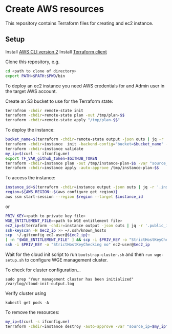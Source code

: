 # Create AWS resources

This repository contains Terraform files for creating and ec2 instance.

## Setup

Install [AWS CLI version 2](https://docs.aws.amazon.com/cli/latest/userguide/install-cliv2-mac.html)
Install [Terraform client](https://learn.hashicorp.com/tutorials/terraform/install-cli)

Clone this repository, e.g.

```bash
cd <path to clone of directory>
export PATH=$PATH:$PWD/bin
```

To deploy an ec2 instance you need AWS credentials for and Admin user in the target AWS account.

Create an S3 bucket to use for the Terraform state:

```bash
terrafrom -chdir remote-state init
terraform -chdir=remote-state plan -out /tmp/plan-$$
terraform -chdir=remote-state apply "/tmp/plan-$$"
```

To deploy the instance:

```bash
bucket_name=$(terraform -chdir=remote-state output -json outs | jq -r '.bucket_id')
terraform -chdir=instance  init -backend-config="bucket=$bucket_name" -backend-config="key=instance"
terraform -chdir=instance validate
my_ip=$(curl -s ifconfig.me)
export TF_VAR_github_token=$GITHUB_TOKEN
terraform -chdir=instance plan -out /tmp/instance-plan-$$ -var "source_ip=$my_ip"
terraform -chdir=instance apply -auto-approve /tmp/instance-plan-$$
```

To access the instance:

```bash
instance_id=$(terraform -chdir=instance output -json outs | jq -r '.instance_id')
region=${AWS_REGION:-$(aws configure get region)}
aws ssm start-session --region $region --target $instance_id
```

or

```bash
PRIV_KEY=<path to private key file>
WGE_ENTITLEMENT_FILE=<path to WGE entitlement file>
ec2_ip=$(terraform -chdir=instance output -json outs | jq -r '.public_ip')
ssh-keyscan -H $ec2_ip >> ~/.ssh/known_hosts
scp  ~/.gitconfig ec2-user@${ec2_ip}:
[ -n "$WGE_ENTITLEMENT_FILE" ] && scp -i $PRIV_KEY -o "StrictHostKeyChecking no" $WGE_ENTITLEMENT_FILE ec2-user@${ec2_ip}:
ssh -i $PRIV_KEY -o "StrictHostKeyChecking no" ec2-user@$ec2_ip
```

Wait for the cloud init script to run `bootstrap-cluster.sh` and then `run wge-setup.sh` to configure WGE management cluster.

To check for cluster configuration...

```
sudo grep "Your management cluster has been initialized" /var/log/cloud-init-output.log
```

Verify cluster using

```
kubectl get pods -A
```

To remove the resources:

```bash
my_ip=$(curl -s ifconfig.me)
terraform -chdir=instance destroy -auto-approve -var "source_ip=$my_ip"
```
